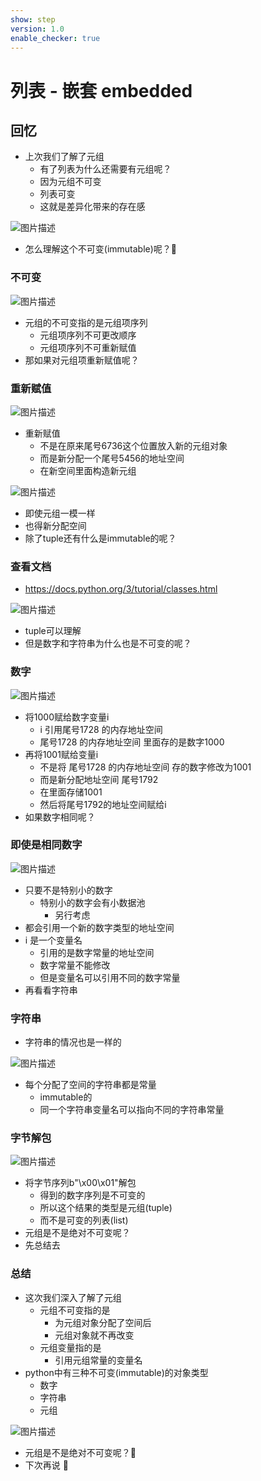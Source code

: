 ```yaml
---
show: step
version: 1.0
enable_checker: true
---
```


# 列表 - 嵌套 embedded

## 回忆

- 上次我们了解了元组
	- 有了列表为什么还需要有元组呢？
	- 因为元组不可变
	- 列表可变
	- 这就是差异化带来的存在感

![图片描述](https://doc.shiyanlou.com/courses/uid1190679-20221130-1669778656182)

- 怎么理解这个不可变(immutable)呢？🤔

### 不可变

![图片描述](https://doc.shiyanlou.com/courses/uid1190679-20221130-1669779027060)

- 元组的不可变指的是元组项序列
	- 元组项序列不可更改顺序
	- 元组项序列不可重新赋值
- 那如果对元组项重新赋值呢？

### 重新赋值

![图片描述](https://doc.shiyanlou.com/courses/uid1190679-20221130-1669779166304)

- 重新赋值
	- 不是在原来尾号6736这个位置放入新的元组对象
	- 而是新分配一个尾号5456的地址空间
	- 在新空间里面构造新元组

![图片描述](https://doc.shiyanlou.com/courses/uid1190679-20221130-1669779361503)

- 即使元组一模一样
- 也得新分配空间
- 除了tuple还有什么是immutable的呢？

### 查看文档

- https://docs.python.org/3/tutorial/classes.html

![图片描述](https://doc.shiyanlou.com/courses/uid1190679-20221130-1669780107347)

- tuple可以理解
- 但是数字和字符串为什么也是不可变的呢？

### 数字

![图片描述](https://doc.shiyanlou.com/courses/uid1190679-20221130-1669780208295)

- 将1000赋给数字变量i
	- i 引用尾号1728 的内存地址空间
	- 尾号1728 的内存地址空间 里面存的是数字1000
- 再将1001赋给变量i
	- 不是将 尾号1728 的内存地址空间 存的数字修改为1001
	- 而是新分配地址空间 尾号1792 
	- 在里面存储1001
	- 然后将尾号1792的地址空间赋给i
- 如果数字相同呢？

### 即使是相同数字

![图片描述](https://doc.shiyanlou.com/courses/uid1190679-20221130-1669780433024)

- 只要不是特别小的数字
	- 特别小的数字会有小数据池
		- 另行考虑
- 都会引用一个新的数字类型的地址空间
- i 是一个变量名
	- 引用的是数字常量的地址空间
	- 数字常量不能修改
	- 但是变量名可以引用不同的数字常量
- 再看看字符串

### 字符串

- 字符串的情况也是一样的

![图片描述](https://doc.shiyanlou.com/courses/uid1190679-20221130-1669794253705)

- 每个分配了空间的字符串都是常量
	- immutable的
	- 同一个字符串变量名可以指向不同的字符串常量

### 字节解包

![图片描述](https://doc.shiyanlou.com/courses/uid1190679-20221130-1669805290738)

- 将字节序列b"\x00\x01"解包
	- 得到的数字序列是不可变的
	- 所以这个结果的类型是元组(tuple)
	- 而不是可变的列表(list)
- 元组是不是绝对不可变呢？
- 先总结去

### 总结

- 这次我们深入了解了元组
	- 元组不可变指的是
		- 为元组对象分配了空间后
		- 元组对象就不再改变
	- 元组变量指的是
		- 引用元组常量的变量名
- python中有三种不可变(immutable)的对象类型
	- 数字
	- 字符串
	- 元组

![图片描述](https://doc.shiyanlou.com/courses/uid1190679-20220730-1659143429385)

- 元组是不是绝对不可变呢？🤔
- 下次再说 👋


